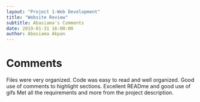 ```yaml
---
layout: "Project 1-Web Development"
title: "Website Review"
subtitle: Abasiama's Comments
date: 2019-01-31 16:00:00
author: Abasiama Akpan
---
```

# Comments
Files were very organized.
Code was easy to read and well organized.
Good use of comments to highlight sections.
Excellent READme and good use of gifs
Met all the requirements and more from the project description.
